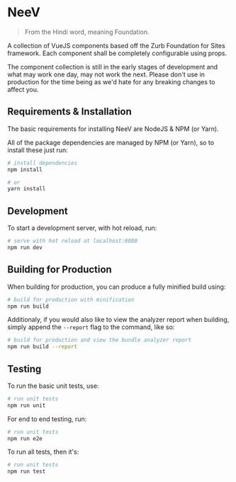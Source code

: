 # NeeV

> From the Hindi word, meaning Foundation.

A collection of VueJS components based off the Zurb Foundation for Sites framework. Each component shall be completely configurable using props.

The component collection is still in the early stages of development and what may work one day, may not work the next. Please don't use in production for the time being as we'd hate for any breaking changes to affect you.

## Requirements & Installation

The basic requirements for installing NeeV are NodeJS & NPM (or Yarn).

All of the package dependencies are managed by NPM (or Yarn), so to install these just run:
``` bash
# install dependencies
npm install

# or
yarn install
```

## Development

To start a development server, with hot reload, run:

``` bash
# serve with hot reload at localhost:8080
npm run dev
```

## Building for Production

When building for production, you can produce a fully minified build using:

``` bash
# build for production with minification
npm run build
```

Additionaly, if you would also like to view the analyzer report when building, simply append the `--report` flag to the command, like so:

``` bash
# build for production and view the bundle analyzer report
npm run build --report
```

## Testing

To run the basic unit tests, use:

``` bash
# run unit tests
npm run unit
```

For end to end testing, run:

``` bash
# run unit tests
npm run e2e
```

To run all tests, then it's:

``` bash
# run unit tests
npm run test
```
